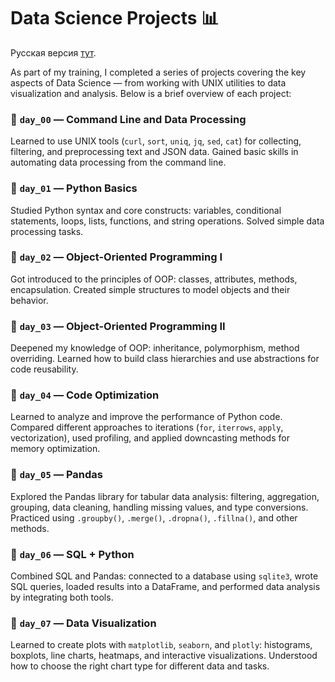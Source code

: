 # Data Science Projects 📊

Русская версия [тут](https://github.com/enaenaenahm/pr_data_science#).

As part of my training, I completed a series of projects covering the key aspects of Data Science — from working with UNIX utilities to data visualization and analysis. Below is a brief overview of each project:

### 🔹 `day_00` — Command Line and Data Processing

Learned to use UNIX tools (`curl`, `sort`, `uniq`, `jq`, `sed`, `cat`) for collecting, filtering, and preprocessing text and JSON data. Gained basic skills in automating data processing from the command line.

### 🔹 `day_01` — Python Basics

Studied Python syntax and core constructs: variables, conditional statements, loops, lists, functions, and string operations. Solved simple data processing tasks.

### 🔹 `day_02` — Object-Oriented Programming I

Got introduced to the principles of OOP: classes, attributes, methods, encapsulation. Created simple structures to model objects and their behavior.

### 🔹 `day_03` — Object-Oriented Programming II

Deepened my knowledge of OOP: inheritance, polymorphism, method overriding. Learned how to build class hierarchies and use abstractions for code reusability.

### 🔹 `day_04` — Code Optimization

Learned to analyze and improve the performance of Python code. Compared different approaches to iterations (`for`, `iterrows`, `apply`, vectorization), used profiling, and applied downcasting methods for memory optimization.

### 🔹 `day_05` — Pandas

Explored the Pandas library for tabular data analysis: filtering, aggregation, grouping, data cleaning, handling missing values, and type conversions. Practiced using `.groupby()`, `.merge()`, `.dropna()`, `.fillna()`, and other methods.

### 🔹 `day_06` — SQL + Python

Combined SQL and Pandas: connected to a database using `sqlite3`, wrote SQL queries, loaded results into a DataFrame, and performed data analysis by integrating both tools.

### 🔹 `day_07` — Data Visualization

Learned to create plots with `matplotlib`, `seaborn`, and `plotly`: histograms, boxplots, line charts, heatmaps, and interactive visualizations. Understood how to choose the right chart type for different data and tasks.
